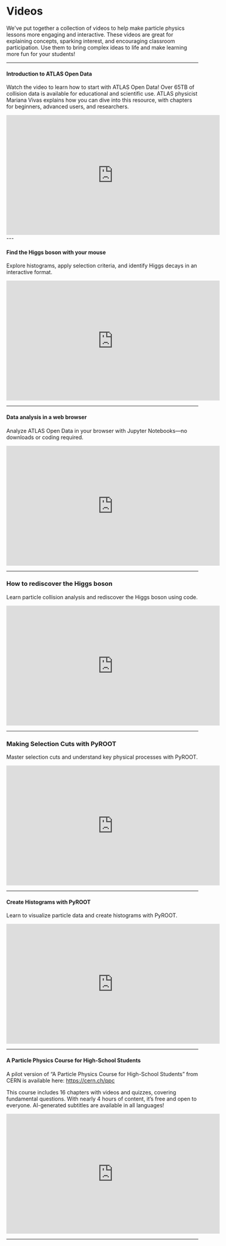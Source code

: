 # Videos
We've put together a collection of videos to help make particle physics lessons more engaging and interactive. These videos are great for explaining concepts, sparking interest, and encouraging classroom participation. Use them to bring complex ideas to life and make learning more fun for your students!

---

#### Introduction to ATLAS Open Data

Watch the video to learn how to start with ATLAS Open Data! Over 65TB of collision data is available for educational and scientific use. ATLAS physicist Mariana Vivas explains how you can dive into this resource, with chapters for beginners, advanced users, and researchers.

<iframe width="560" height="315" src="https://www.youtube.com/embed/r83e1FJOxqg?si=ZzjONs931y8qut84" title="YouTube video player" frameborder="0" allow="accelerometer; autoplay; clipboard-write; encrypted-media; gyroscope; picture-in-picture; web-share" referrerpolicy="strict-origin-when-cross-origin" allowfullscreen></iframe>
---

#### Find the Higgs boson with your mouse
Explore histograms, apply selection criteria, and identify Higgs decays in an interactive format.

<iframe width="560" height="315" src="https://www.youtube.com/embed/X1PyNTUwffI?si=9VwPVsdFFNBUYpYb" title="YouTube video player" frameborder="0" allow="accelerometer; autoplay; clipboard-write; encrypted-media; gyroscope; picture-in-picture; web-share" referrerpolicy="strict-origin-when-cross-origin" allowfullscreen></iframe>

---

#### Data analysis in a web browser
Analyze ATLAS Open Data in your browser with Jupyter Notebooks—no downloads or coding required.

<iframe width="560" height="315" src="https://www.youtube.com/embed/wIr_WZHpMSc?si=liO_lsX1Zu9nwv2z" title="YouTube video player" frameborder="0" allow="accelerometer; autoplay; clipboard-write; encrypted-media; gyroscope; picture-in-picture; web-share" referrerpolicy="strict-origin-when-cross-origin" allowfullscreen></iframe>

---

### How to rediscover the Higgs boson
Learn particle collision analysis and rediscover the Higgs boson using code.

<iframe width="560" height="315" src="https://www.youtube.com/embed/aOz-Xj_znrs?si=m-XWTlZX34nPMDwK" title="YouTube video player" frameborder="0" allow="accelerometer; autoplay; clipboard-write; encrypted-media; gyroscope; picture-in-picture; web-share" referrerpolicy="strict-origin-when-cross-origin" allowfullscreen></iframe>

---

### Making Selection Cuts with PyROOT
Master selection cuts and understand key physical processes with PyROOT.

<iframe width="560" height="315" src="https://www.youtube.com/embed/FhboBZuLC08?si=jA4zFz80xqUsV3Oj" title="YouTube video player" frameborder="0" allow="accelerometer; autoplay; clipboard-write; encrypted-media; gyroscope; picture-in-picture; web-share" referrerpolicy="strict-origin-when-cross-origin" allowfullscreen></iframe>

---

#### Create Histograms with PyROOT
Learn to visualize particle data and create histograms with PyROOT.

<iframe width="560" height="315" src="https://www.youtube.com/embed/cYNUyfn-ido?si=ZnLJHzx2smc8Bmdq" title="YouTube video player" frameborder="0" allow="accelerometer; autoplay; clipboard-write; encrypted-media; gyroscope; picture-in-picture; web-share" referrerpolicy="strict-origin-when-cross-origin" allowfullscreen></iframe>

---

#### A Particle Physics Course for High-School Students 
A pilot version of “A Particle Physics Course for High-School Students” from CERN is available here: https://cern.ch/ppc

This course includes 16 chapters with videos and quizzes, covering fundamental questions. With nearly 4 hours of content, it’s free and open to everyone. AI-generated subtitles are available in all languages!

<iframe width="560" height="315" src="https://www.youtube.com/embed/OjrycTZxG4M?si=AG2W0QaMfUjh-KJU" title="YouTube video player" frameborder="0" allow="accelerometer; autoplay; clipboard-write; encrypted-media; gyroscope; picture-in-picture; web-share" referrerpolicy="strict-origin-when-cross-origin" allowfullscreen></iframe>

---
